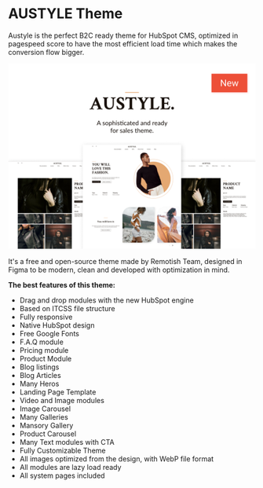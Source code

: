 # AUSTYLE Theme

Austyle is the perfect B2C ready theme for HubSpot CMS, optimized in pagespeed score to have the most efficient load time which makes the conversion flow bigger.

<img src="https://github.com/DreamDevourer/austyle-theme/blob/main/images/demo/CoverMain.png?raw=true"></img>

 
It's a free and open-source theme made by Remotish Team, designed in Figma to be modern, clean and developed with optimization in mind.
 
**The best features of this theme:**
 
- Drag and drop modules with the new HubSpot engine
- Based on ITCSS file structure
- Fully responsive 
- Native HubSpot design
- Free Google Fonts
- F.A.Q module
- Pricing module
- Product Module
- Blog listings
- Blog Articles
- Many Heros
- Landing Page Template
- Video and Image modules
- Image Carousel
- Many Galleries
- Mansory Gallery
- Product Carousel
- Many Text modules with CTA
- Fully Customizable Theme
- All images optimized from the design, with WebP file format
- All modules are lazy load ready
- All system pages included
